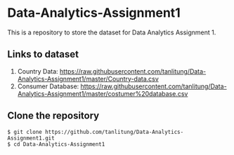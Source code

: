 # Data-Analytics-Assignment1

This is a repository to store the dataset for Data Analytics Assignment 1.

## Links to dataset
1. Country Data: https://raw.githubusercontent.com/tanlitung/Data-Analytics-Assignment1/master/Country-data.csv
2. Consumer Database: https://raw.githubusercontent.com/tanlitung/Data-Analytics-Assignment1/master/costumer%20database.csv

## Clone the repository
```
$ git clone https://github.com/tanlitung/Data-Analytics-Assignment1.git
$ cd Data-Analytics-Assignment1
```